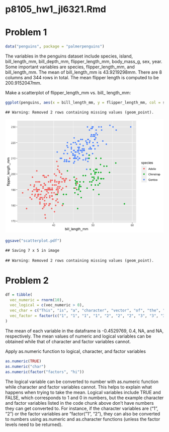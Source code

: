 p8105_hw1_jl6321.Rmd
================

# Problem 1

``` r
data("penguins", package = "palmerpenguins")
```

The variables in the penguins dataset include species, island,
bill_length_mm, bill_depth_mm, flipper_length_mm, body_mass_g, sex,
year. Some important variables are species, flipper_length_mm, and
bill_length_mm. The mean of bill_length_mm is 43.9219298mm. There are 8
columns and 344 rows in total. The mean flipper length is computed to be
200.9152047mm.

Make a scatterplot of flipper_length_mm vs. bill\_ length_mm:

``` r
ggplot(penguins, aes(x = bill_length_mm, y = flipper_length_mm, col = species)) + geom_point()
```

    ## Warning: Removed 2 rows containing missing values (geom_point).

![](p8105_hw1_jl6321_files/figure-gfm/scatterplot-1.png)<!-- -->

``` r
ggsave("scatterplot.pdf")
```

    ## Saving 7 x 5 in image

    ## Warning: Removed 2 rows containing missing values (geom_point).

# Problem 2

``` r
df = tibble(
  vec_numeric = rnorm(10), 
  vec_logical = c(vec_numeric > 0), 
  vec_char = c("This", "is", "a", "character", "vector", "of", "the", "length", "of", "10"), 
  vec_factor = factor(c("1", "1", "1", "1", "2", "2", "2", "3", "3", "3"))
)
```

The mean of each variable in the dataframe is -0.4529769, 0.4, NA, and
NA, respectively. The mean values of numeric and logical variables can
be obtained while that of character and factor variables cannot.

Apply as.numeric function to logical, character, and factor variables

``` r
as.numeric(TRUE)
as.numeric("char")
as.numeric(factor("factors", "hi"))
```

The logical variable can be converted to number with as.numeric function
while character and factor variables cannot. This helps to explain what
happens when trying to take the mean. Logical variables include TRUE and
FALSE, which corresponds to 1 and 0 in numbers, but the example
character and factor variables listed in the code chunk above don’t have
numbers they can get converted to. For instance, if the character
variables are (“1”, “2”) or the factor variables are “factor(”1”, “2”),
they can also be converted to numbers using as.numeric and as.character
functions (unless the factor levels need to be returned).
